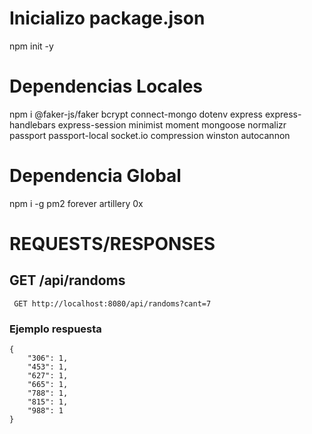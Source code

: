 # Inicializo package.json
npm init -y

# Dependencias Locales
npm i @faker-js/faker bcrypt connect-mongo dotenv express express-handlebars express-session minimist moment mongoose normalizr passport passport-local socket.io compression winston autocannon

# Dependencia Global
npm i -g pm2 forever artillery 0x


# REQUESTS/RESPONSES

## GET /api/randoms

     GET http://localhost:8080/api/randoms?cant=7

###   Ejemplo respuesta
    
    {
        "306": 1,
        "453": 1,
        "627": 1,
        "665": 1,
        "788": 1,
        "815": 1,
        "988": 1
    }